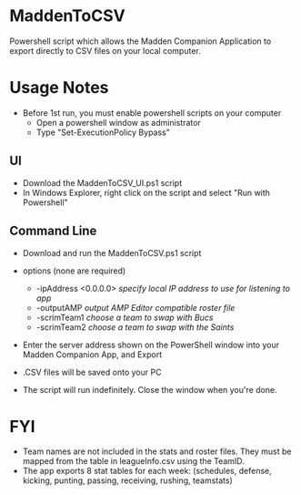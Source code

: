# MaddenToCSV
Powershell script which allows the Madden Companion Application to export directly to CSV files on your local computer.

# Usage Notes
- Before 1st run, you must enable powershell scripts on your computer
    - Open a powershell window as administrator
    - Type "Set-ExecutionPolicy Bypass"

## UI
- Download the MaddenToCSV_UI.ps1 script
- In Windows Explorer, right click on the script and select "Run with Powershell"

## Command Line
- Download and run the MaddenToCSV.ps1 script
- options (none are required)
    - -ipAddress <0.0.0.0>  *specify local IP address to use for listening to app*
    - -outputAMP          *output AMP Editor compatible roster file*
    - -scrimTeam1         *choose a team to swap with Bucs*
    - -scrimTeam2         *choose a team to swap with the Saints*

- Enter the server address shown on the PowerShell window into your Madden Companion App, and Export
- .CSV files will be saved onto your PC
- The script will run indefinitely.  Close the window when you're done.

# FYI
- Team names are not included in the stats and roster files.  They must be mapped from the table in leagueInfo.csv using the TeamID.
- The app exports 8 stat tables for each week:  (schedules, defense, kicking, punting, passing, receiving, rushing, teamstats)
